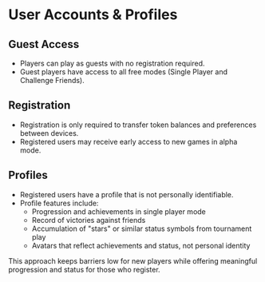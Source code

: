 # User Accounts & Profiles

## Guest Access
- Players can play as guests with no registration required.
- Guest players have access to all free modes (Single Player and Challenge Friends).

## Registration
- Registration is only required to transfer token balances and preferences between devices.
- Registered users may receive early access to new games in alpha mode.

## Profiles
- Registered users have a profile that is not personally identifiable.
- Profile features include:
  - Progression and achievements in single player mode
  - Record of victories against friends
  - Accumulation of "stars" or similar status symbols from tournament play
  - Avatars that reflect achievements and status, not personal identity

This approach keeps barriers low for new players while offering meaningful progression and status for those who register.
